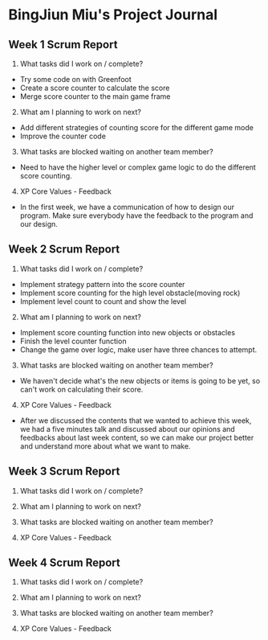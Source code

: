# BingJiun Miu's Project Journal

## Week 1 Scrum Report
1. What tasks did I work on / complete?
  - Try some code on with Greenfoot
  - Create a score counter to calculate the score
  - Merge score counter to the main game frame

2. What am I planning to work on next?
  - Add different strategies of counting score for the different game mode
  - Improve the counter code
  
3. What tasks are blocked waiting on another team member?
  - Need to have the higher level or complex game logic to do the different score counting.

4. XP Core Values - Feedback
  - In the first week, we have a communication of how to design our program. Make sure everybody have the feedback to the program and our design.

## Week 2 Scrum Report
1. What tasks did I work on / complete?
  - Implement strategy pattern into the score counter
  - Implement score counting for the high level obstacle(moving rock)
  - Implement level count to count and show the level

2. What am I planning to work on next?
  - Implement score counting function into new objects or obstacles
  - Finish the level counter function
  - Change the game over logic, make user have three chances to attempt.
3. What tasks are blocked waiting on another team member?
  - We haven't decide what's the new objects or items is going to be yet, so can't work on calculating their score.
  
4. XP Core Values - Feedback
  - After we discussed the contents that we wanted to achieve this week, we had a five minutes talk and discussed about our opinions and feedbacks about last week content, so we can make our project better and understand more about what we want to make. 
## Week 3 Scrum Report
1. What tasks did I work on / complete?

2. What am I planning to work on next?

3. What tasks are blocked waiting on another team member?

4. XP Core Values - Feedback

## Week 4 Scrum Report
1. What tasks did I work on / complete?

2. What am I planning to work on next?

3. What tasks are blocked waiting on another team member?

4. XP Core Values - Feedback
